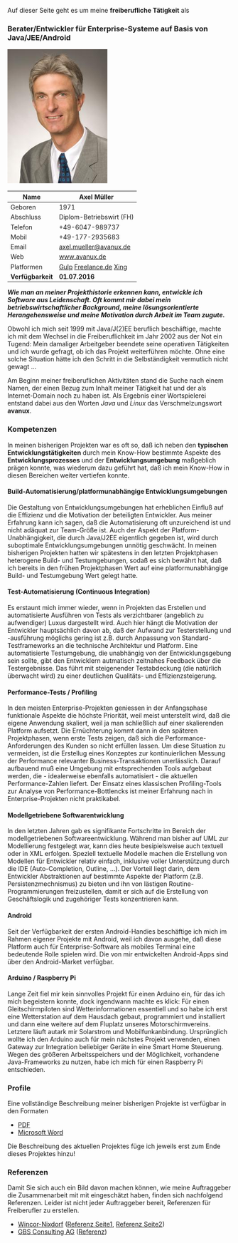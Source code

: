 Auf dieser Seite geht es um meine **freiberufliche Tätigkeit** als

### Berater/Entwickler für Enterprise-Systeme auf Basis von Java/JEE/Android

![Axel Müller](axel_mueller_20130810.jpg)

|Name|Axel Müller|
|----|-----------|
|Geboren|1971|
|Abschluss|Diplom-Betriebswirt (FH)|
|Telefon|+49-6047-989737|
|Mobil|+49-177-2935683|
|Email|axel.mueller@avanux.de|
|Web|www.avanux.de|
|Platformen|[Gulp](http://www.gulp.de/Profil/camueller.html) [Freelance.de](https://www.freelance.de/Freiberufler/58749) [Xing](http://www.xing.com/hp/Axel_Mueller4)|
|**Verfügbarkeit**|**01.07.2016**|

**_Wie man an meiner Projekthistorie erkennen kann, entwickle ich Software aus Leidenschaft. Oft kommt mir dabei mein betriebswirtschaftlicher Background, meine lösungsorientierte Herangehensweise und meine Motivation durch Arbeit im Team zugute._**

Obwohl ich mich seit 1999 mit Java/J(2)EE beruflich beschäftige, machte ich mit dem Wechsel in die Freiberuflichkeit im Jahr 2002 aus der Not ein Tugend: Mein damaliger Arbeitgeber beendete seine operativen Tätigkeiten und ich wurde gefragt, ob ich das Projekt weiterführen möchte. Ohne eine solche Situation hätte ich den Schritt in die Selbständigkeit vermutlich nicht gewagt ...

Am Beginn meiner freiberuflichen Aktivitäten stand die Suche nach einem Namen, der einen Bezug zum Inhalt meiner Tätigkeit hat und der als Internet-Domain noch zu haben ist. Als Ergebnis einer Wortspielerei entstand dabei aus den Worten *Java* und *Linux* das Verschmelzungswort **avanux**.

### Kompetenzen

In meinen bisherigen Projekten war es oft so, daß ich neben den **typischen Entwicklungstätigkeiten** durch mein Know-How bestimmte Aspekte des **Entwicklungsprozesses** und der **Entwicklungsumgebung** maßgeblich prägen konnte, was wiederum dazu geführt hat, daß ich mein Know-How in diesen Bereichen weiter vertiefen konnte.

#### Build-Automatisierung/platformunabhängige Entwicklungsumgebungen

Die Gestaltung von Entwicklungsumgebungen hat erheblichen Einfluß auf die Effizienz und die Motivation der beteiligten Entwickler. Aus meiner Erfahrung kann ich sagen, daß die Automatisierung oft unzureichend ist und nicht adäquat zur Team-Größe ist. Auch der Aspekt der Platform-Unabhängigkeit, die durch Java/J2EE eigentlich gegeben ist, wird durch suboptimale Entwicklungsumgebungen unnötig geschwächt. In meinen bisherigen Projekten hatten wir spätestens in den letzten Projektphasen heterogene Build- und Testumgebungen, sodaß es sich bewährt hat, daß ich bereits in den frühen Projektphasen Wert auf eine platformunabhängige Build- und Testumgebung Wert gelegt hatte.

#### Test-Automatisierung (Continuous Integration)

Es erstaunt mich immer wieder, wenn in Projekten das Erstellen und automatisierte Ausführen von Tests als verzichtbarer (angeblich zu aufwendiger) Luxus dargestellt wird. Auch hier hängt die Motivation der Entwickler hauptsächlich davon ab, daß der Aufwand zur Testerstellung und -ausführung möglichs gering ist z.B. durch Anpassung von Standard-Testframeworks an die technische Architektur und Platform. Eine automatisierte Testumgebung, die unabhängig von der Entwicklungsgebung sein sollte, gibt den Entwicklern autmatisch zeitnahes Feedback über die Testergebnisse. Das führt mit steigenender Testabdeckung (die natürlich überwacht wird) zu einer deutlichen Qualitäts- und Effizienzsteigerung.

#### Performance-Tests / Profiling

In den meisten Enterprise-Projekten geniessen in der Anfangsphase funktionale Aspekte die höchste Priorität, weil meist unterstellt wird, daß die eigene Anwendung skaliert, weil ja man schließlich auf einer skalierenden Platform aufsetzt. Die Ernüchterung kommt dann in den späteren Projektphasen, wenn erste Tests zeigen, daß sich die Performance-Anforderungen des Kunden so nicht erfüllen lassen. Um diese Situation zu vermeiden, ist die Erstellug eines Konzeptes zur kontinuierlichen Messung der Performance relevanter Business-Transaktionen unerlässlich. Darauf aufbauend muß eine Umgebung mit entsprechenden Tools aufgebaut werden, die - idealerweise ebenfalls automatisiert - die aktuellen Performance-Zahlen liefert. Der Einsatz eines klassischen Profiling-Tools zur Analyse von Performance-Bottlencks ist meiner Erfahrung nach in Enterprise-Projekten nicht praktikabel.

#### Modellgetriebene Softwarentwicklung

In den letzten Jahren gab es signifikante Fortschritte im Bereich der modellgetriebenen Softwareentwicklung. Während man bisher auf UML zur Modellierung festgelegt war, kann dies heute besipielsweise auch textuell oder in XML erfolgen. Speziell textuelle Modelle machen die Erstellung von Modellen für Entwickler relativ einfach, inklusive voller Unterstützung durch die IDE (Auto-Completion, Outline, ...). Der Vorteil liegt darin, dem Entwickler Abstraktionen auf bestimmte Aspekte der Platform (z.B. Persistenzmechnismus) zu bieten und ihn von lästigen Routine-Programmierungen freizustellen, damit er sich auf die Erstellung von Geschäftslogik und zugehöriger Tests konzentrieren kann.

#### Android

Seit der Verfügbarkeit der ersten Android-Handies beschäftige ich mich im Rahmen eigener Projekte mit Android, weil ich davon ausgehe, daß diese Platform auch für Enterprise-Software als mobiles Terminal eine bedeutende Rolle spielen wird. Die von mir entwickelten Android-Apps sind über den Android-Market verfügbar.

#### Arduino / Raspberry Pi

Lange Zeit fiel mir kein sinnvolles Projekt für einen Arduino ein, für das ich mich begeistern konnte, dock irgendwann machte es klick: Für einen Gleitschirmpiloten sind Wetterinformationen essentiell und so habe ich erst eine Wetterstation auf dem Hausdach gebaut, programmiert und installiert und dann eine weitere auf dem Fluplatz unseres Motorschirmvereins. Letztere läuft autark mir Solarstrom und Mobilfunkanbindung. Ursprünglich wollte ich den Arduino auch für mein nächstes Projekt verwenden, einen Gateway zur Integration beliebiger Geräte in eine Smart Home Steuerung. Wegen des größeren Arbeitsspeichers und der Möglichkeit, vorhandene Java-Frameworks zu nutzen, habe ich mich für einen Raspberry Pi entschieden.

### Profile

Eine vollständige Beschreibung meiner bisherigen Projekte ist verfügbar in den Formaten
- [PDF](Qualifikationsprofil_Axel_Mueller.pdf)
- [Microsoft Word](Qualifikationsprofil_Axel_Mueller.doc)

Die Beschreibung des aktuellen Projektes füge ich jeweils erst zum Ende dieses Projektes hinzu!

### Referenzen

Damit Sie sich auch ein Bild davon machen können, wie meine Auftraggeber die Zusammenarbeit mit mit eingeschätzt haben, finden sich nachfolgend Referenzen. Leider ist nicht jeder Auftraggeber bereit, Referenzen für Freiberufler zu erstellen.

- [Wincor-Nixdorf](http://www.wincor-nixdorf.com/) ([Referenz Seite1](wincor_referenz_seite1.jpg), [Referenz Seite2](wincor_referenz_seite2.jpg))
- [GBS Consulting AG](http://web.archive.org/web/20030712001252/http://gbs.ch/index.htm) ([Referenz](gbs_referenz.jpg))

